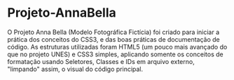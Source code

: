 # Projeto-AnnaBella
 O Projeto Anna Bella (Modelo Fotográfica Fictícia) foi criado para iniciar a prática dos conceitos do CSS3, e das boas práticas de documentação de código. As estruturas utilizadas foram HTML5 (um pouco mais avançado do que no projeto UNES) e CSS3 simples, aplicando somente os conceitos de formatação usando Seletores, Classes e IDs em arquivo externo, "limpando" assim, o visual do código principal.
